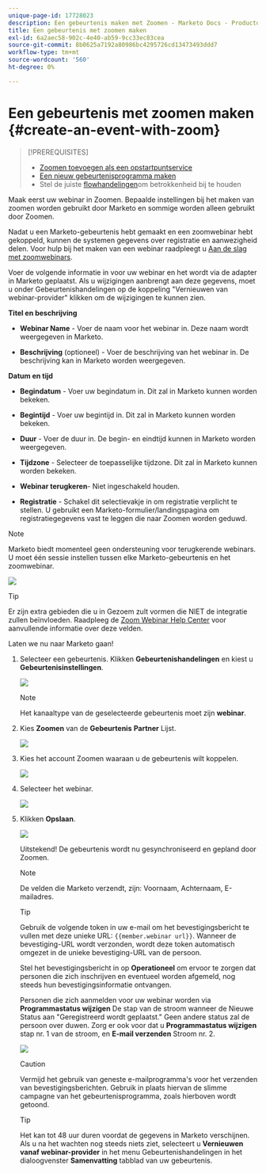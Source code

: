 ```yaml
---
unique-page-id: 17728023
description: Een gebeurtenis maken met Zoomen - Marketo Docs - Productdocumentatie
title: Een gebeurtenis met zoomen maken
exl-id: 6a2aec58-902c-4e40-ab59-9cc33ec83cea
source-git-commit: 8b0625a7192a80986bc4295726cd13473493ddd7
workflow-type: tm+mt
source-wordcount: '560'
ht-degree: 0%

---
```


# Een gebeurtenis met zoomen maken {#create-an-event-with-zoom}

>[!PREREQUISITES]
>
>* [Zoomen toevoegen als een opstartpuntservice](/help/marketo/product-docs/administration/additional-integrations/add-zoom-as-a-launchpoint-service.md)
>* [Een nieuw gebeurtenisprogramma maken](/help/marketo/product-docs/demand-generation/events/understanding-events/create-a-new-event-program.md)
>* Stel de juiste [flowhandelingen](/help/marketo/product-docs/core-marketo-concepts/smart-campaigns/flow-actions/add-a-flow-step-to-a-smart-campaign.md)om betrokkenheid bij te houden


Maak eerst uw webinar in Zoomen. Bepaalde instellingen bij het maken van zoomen worden gebruikt door Marketo en sommige worden alleen gebruikt door Zoomen.

Nadat u een Marketo-gebeurtenis hebt gemaakt en een zoomwebinar hebt gekoppeld, kunnen de systemen gegevens over registratie en aanwezigheid delen. Voor hulp bij het maken van een webinar raadpleegt u  [Aan de slag met zoomwebinars](https://support.zoom.us/hc/en-us/articles/200917029-Getting-Started-With-Webinar).

Voer de volgende informatie in voor uw webinar en het wordt via de adapter in Marketo geplaatst. Als u wijzigingen aanbrengt aan deze gegevens, moet u onder Gebeurtenishandelingen op de koppeling &quot;Vernieuwen van webinar-provider&quot; klikken om de wijzigingen te kunnen zien.

**Titel en beschrijving**

* **Webinar Name** - Voer de naam voor het webinar in. Deze naam wordt weergegeven in Marketo.

* **Beschrijving** (optioneel) - Voer de beschrijving van het webinar in. De beschrijving kan in Marketo worden weergegeven.

**Datum en tijd**

* **Begindatum** - Voer uw begindatum in. Dit zal in Marketo kunnen worden bekeken.

* **Begintijd** - Voer uw begintijd in. Dit zal in Marketo kunnen worden bekeken.

* **Duur** - Voer de duur in. De begin- en eindtijd kunnen in Marketo worden weergegeven.

* **Tijdzone** - Selecteer de toepasselijke tijdzone. Dit zal in Marketo kunnen worden bekeken.

* **Webinar terugkeren**- Niet ingeschakeld houden.

* **Registratie** - Schakel dit selectievakje in om registratie verplicht te stellen. U gebruikt een Marketo-formulier/landingspagina om registratiegegevens vast te leggen die naar Zoomen worden geduwd.

>[!NOTE]
>
>Marketo biedt momenteel geen ondersteuning voor terugkerende webinars. U moet één sessie instellen tussen elke Marketo-gebeurtenis en het zoomwebinar.

![](assets/overview2.png)

>[!TIP]
>
>Er zijn extra gebieden die u in Gezoem zult vormen die NIET de integratie zullen beïnvloeden. Raadpleeg de [Zoom Webinar Help Center](https://support.zoom.us/hc/en-us/sections/200324965-Video-Webinar) voor aanvullende informatie over deze velden.

Laten we nu naar Marketo gaan!

1. Selecteer een gebeurtenis. Klikken **Gebeurtenishandelingen** en kiest u **Gebeurtenisinstellingen**.

   ![](assets/image2015-5-14-14-3a53-3a10-1.png)

   >[!NOTE]
   >
   >Het kanaaltype van de geselecteerde gebeurtenis moet zijn **webinar**.

1. Kies **Zoomen** van de **Gebeurtenis** **Partner** Lijst.

   ![](assets/eventsettings1.png)

1. Kies het account Zoomen waaraan u de gebeurtenis wilt koppelen.

   ![](assets/selectaccount.png)

1. Selecteer het webinar.

   ![](assets/selectevent.png)

1. Klikken **Opslaan**.

   ![](assets/eventsettingssave.png)

   Uitstekend! De gebeurtenis wordt nu gesynchroniseerd en gepland door Zoomen.

   >[!NOTE]
   >
   >De velden die Marketo verzendt, zijn: Voornaam, Achternaam, E-mailadres.

   >[!TIP]
   >
   >Gebruik de volgende token in uw e-mail om het bevestigingsbericht te vullen met deze unieke URL: `{{member.webinar url}}`. Wanneer de bevestiging-URL wordt verzonden, wordt deze token automatisch omgezet in de unieke bevestiging-URL van de persoon.
   >
   >Stel het bevestigingsbericht in op **Operationeel** om ervoor te zorgen dat personen die zich inschrijven en eventueel worden afgemeld, nog steeds hun bevestigingsinformatie ontvangen.

   Personen die zich aanmelden voor uw webinar worden via **Programmastatus wijzigen** De stap van de stroom wanneer de Nieuwe Status aan &quot;Geregistreerd wordt geplaatst.&quot; Geen andere status zal de persoon over duwen. Zorg er ook voor dat u **Programmastatus wijzigen** stap nr. 1 van de stroom, en **E-mail verzenden** Stroom nr. 2.

   ![](assets/goto-webinar-1.png)

   >[!CAUTION]
   >
   >Vermijd het gebruik van geneste e-mailprogramma&#39;s voor het verzenden van bevestigingsberichten. Gebruik in plaats hiervan de slimme campagne van het gebeurtenisprogramma, zoals hierboven wordt getoond.

   >[!TIP]
   >
   >Het kan tot 48 uur duren voordat de gegevens in Marketo verschijnen. Als u na het wachten nog steeds niets ziet, selecteert u **Vernieuwen vanaf webinar-provider** in het menu Gebeurtenishandelingen in het dialoogvenster **Samenvatting** tabblad van uw gebeurtenis.
